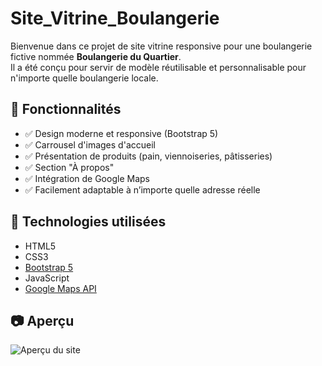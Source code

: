 # Site_Vitrine_Boulangerie
Bienvenue dans ce projet de site vitrine responsive pour une boulangerie fictive nommée **Boulangerie du Quartier**.  
Il a été conçu pour servir de modèle réutilisable et personnalisable pour n'importe quelle boulangerie locale.

## 🚀 Fonctionnalités

- ✅ Design moderne et responsive (Bootstrap 5)
- ✅ Carrousel d'images d'accueil
- ✅ Présentation de produits (pain, viennoiseries, pâtisseries)
- ✅ Section "À propos"
- ✅ Intégration de Google Maps
- ✅ Facilement adaptable à n’importe quelle adresse réelle

## 🧰 Technologies utilisées

- HTML5
- CSS3
- [Bootstrap 5](https://getbootstrap.com/)
- JavaScript
- [Google Maps API](https://developers.google.com/maps)

## 📷 Aperçu

![Aperçu du site](_C___Users_DELL_Desktop_Projets_Site_Vitrine_Boulangerie_index.html_.png)
